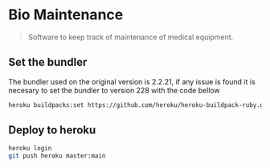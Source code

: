 # Bio Maintenance

> Software to keep track of maintenance of medical equipment.

## Set the bundler
The bundler used on the original version is 2.2.21, if any issue is found it is necesary to set the bundler to version 228 with the code bellow

```BASH
heroku buildpacks:set https://github.com/heroku/heroku-buildpack-ruby.git#v228
```


## Deploy to heroku
```BASH
heroku login
git push heroku master:main
```

